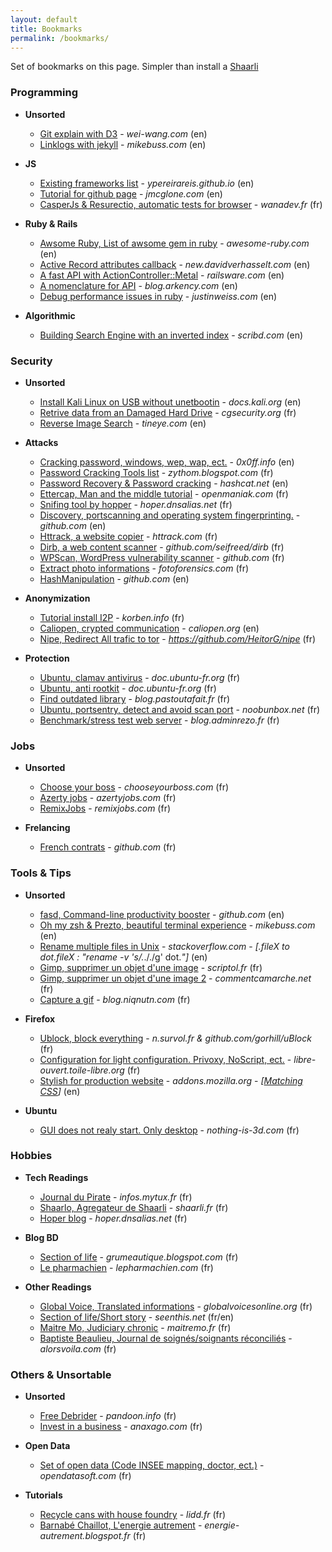 ```yaml
---
layout: default
title: Bookmarks
permalink: /bookmarks/
---
```


Set of bookmarks on this page. Simpler than install a [Shaarli](https://github.com/sebsauvage/Shaarli)

### Programming

  * **Unsorted**
    * [Git explain with D3](http://www.wei-wang.com/ExplainGitWithD3/) - *wei-wang.com* (en)
    * [Linklogs with jekyll](http://mikebuss.com/2015/01/27/linklogs-with-jekyll/) - *mikebuss.com* (en)

  * **JS**
    * [Existing frameworks list](https://ypereirareis.github.io/material-design-resources/) - *ypereirareis.github.io* (en)
    * [Tutorial for github page](http://jmcglone.com/guides/github-pages/) - *jmcglone.com* (en)
    * [CasperJs & Resurectio, automatic tests for browser](https://www.wanadev.fr/casperjs-resurectio-automatiser-ses-tests/) - *wanadev.fr* (fr)

  * **Ruby & Rails**
    * [Awsome Ruby, List of awsome gem in ruby](http://awesome-ruby.com) - *awesome-ruby.com* (en)
    * [Active Record attributes callback](http://new.davidverhasselt.com/2011/06/28/5-ways-to-set-attributes-in-activerecord-in-rails-3/) - *new.davidverhasselt.com* (en)
    * [A fast API with ActionController::Metal](http://railsware.com/blog/2013/04/08/api-with-ruby-on-rails-useful-tricks/) - *railsware.com* (en)
    * [A nomenclature for API](http://blog.arkency.com/2013/01/rails-api-my-approach/) - *blog.arkency.com* (en)
    * [Debug performance issues in ruby](http://www.justinweiss.com/articles/how-to-debug-ruby-performance-problems-in-production/) - *justinweiss.com* (en)

  * **Algorithmic**
    * [Building Search Engine with an inverted index](https://scribd.com/doc/15008618/4/Building-an-Inverted-Index) - *scribd.com* (en)

### Security

  * **Unsorted**
    * [Install Kali Linux on USB without unetbootin](http://docs.kali.org/installation/kali-linux-live-usb-install) - *docs.kali.org* (en)
    * [Retrive data from an Damaged Hard Drive](http://www.cgsecurity.org/wiki/Disque_Dur_Endommag%C3%A9#.27dd_rescue.27_par_Kurt_Garloff) - *cgsecurity.org* (fr)
    * [Reverse Image Search](https://www.tineye.com/) - *tineye.com* (en)

  * **Attacks**
    * [Cracking password, windows, wep, wap, ect.](http://0x0ff.info/2014/cracking-password-fiche-memo/) - *0x0ff.info* (en)
    * [Password Cracking Tools list](http://zythom.blogspot.com/2013/09/cracker-les-mots-de-passe.html) - *zythom.blogspot.com* (fr)
    * [Password Recovery & Password cracking](http://hashcat.net/oclhashcat/) - *hashcat.net* (en)
    * [Ettercap, Man and the middle tutorial](http://www.openmaniak.com/fr/ettercap.php) - *openmaniak.com* (fr)
    * [Snifing tool by hopper](http://hoper.dnsalias.net/tdc/index.php?post/2015/02/10/myst-:-le-blackhat-tool-de-madame-michu) - *hoper.dnsalias.net* (fr)
    * [Discovery, portscanning and operating system fingerprinting.](https://github.com/suraj-root/nwatch) - *github.com* (en)
    * [Httrack, a website copier](http://www.httrack.com) - *httrack.com* (fr)
    * [Dirb, a web content scanner](http://tools.kali.org/web-applications/dirb) - *github.com/seifreed/dirb* (fr) 
    * [WPScan, WordPress vulnerability scanner](https://github.com/wpscanteam/wpscan) - *github.com* (fr)
    * [Extract photo informations](http://fotoforensics.com/) - *fotoforensics.com* (fr)
    * [HashManipulation](https://github.com/Ekultek/Dagon) - *github.com* (en)

  * **Anonymization**
    * [Tutorial install I2P](https://korben.info/comment-installer-i2p.html) - *korben.info* (fr)
    * [Caliopen, crypted communication](https://caliopen.org/features) - *caliopen.org* (en)
    * [Nipe, Redirect All trafic to tor](https://github.com/HeitorG/nipe) - *https://github.com/HeitorG/nipe* (fr)

  * **Protection**
    * [Ubuntu, clamav antivirus](http://doc.ubuntu-fr.org/clamav) - *doc.ubuntu-fr.org* (fr)
    * [Ubuntu, anti rootkit](http://doc.ubuntu-fr.org/rootkit) - *doc.ubuntu-fr.org* (fr)
    * [Find outdated library](http://blog.pastoutafait.fr/billets/Am%C3%A9liorer-la-s%C3%A9curit%C3%A9-avec-CheckRestart-sous-Debian-Ubuntu) - *blog.pastoutafait.fr* (fr)
    * [Ubuntu, portsentry, detect and avoid scan port](http://www.noobunbox.net/serveur/securite/installer-et-configurer-portsentry-debian-ubuntu/) - *noobunbox.net* (fr)
    * [Benchmark/stress test web server](http://blog.adminrezo.fr/2013/10/benchmark-de-votre-serveur-web-avec-ab/) - *blog.adminrezo.fr* (fr)

### Jobs

  * **Unsorted**
    * [Choose your boss](https://chooseyourboss.com) - *chooseyourboss.com* (fr)
    * [Azerty jobs](http://azertyjobs.com/) - *azertyjobs.com* (fr)
    * [RemixJobs](https://remixjobs.com/) - *remixjobs.com* (fr)

  * **Frelancing**
    * [French contrats](https://github.com/tibastral/contrats-francais) - *github.com* (fr)

### Tools & Tips

  * **Unsorted**
    * [fasd, Command-line productivity booster](https://github.com/clvv/fasd) - *github.com* (en)
    * [Oh my zsh & Prezto, beautiful terminal experience](http://mikebuss.com/2014/02/02/a-beautiful-productive-terminal-experience/) - *mikebuss.com* (en)
    * [Rename multiple files in Unix](http://stackoverflow.com/questions/1086502/rename-multiple-files-in-unix) - *stackoverflow.com* - *[.fileX to dot.fileX : "rename -v 's/.*\././g' dot.*"]* (en)
    * [Gimp, supprimer un objet d'une image](http://www.scriptol.fr/design/gimp/supprimer-objet.php) - *scriptol.fr* (fr)
    * [Gimp, supprimer un objet d'une image 2](http://www.commentcamarche.net/faq/3228-supprimer-des-elements-d-une-image) - *commentcamarche.net* (fr)
    * [Capture a gif](http://blog.niqnutn.com/index.php?article38/byzanz-capture-d-ecran-au-format-gif) - *blog.niqnutn.com* (fr)

  * **Firefox**
    * [Ublock, block everything](https://n.survol.fr/n/comment-jai-tout-bloque) - *n.survol.fr & github.com/gorhill/uBlock* (fr)
    * [Configuration for light configuration. Privoxy, NoScript, ect.](http://libre-ouvert.toile-libre.org/index.php?article207/optimiser-firefox-pour-les-petites-configurations) - *libre-ouvert.toile-libre.org* (fr)
    * [Stylish for production website](https://addons.mozilla.org/fr/firefox/addon/stylish/) - *addons.mozilla.org* - *[[Matching CSS](https://gist.github.com/Yoshyn/5e5debe49d0f710cbac2)]* (en)

  * **Ubuntu**
    * [GUI does not realy start. Only desktop](http://www.nothing-is-3d.com/links/?zhAgCA) - *nothing-is-3d.com* (fr)

### Hobbies

  * **Tech Readings**
    * [Journal du Pirate](https://infos.mytux.fr/) - *infos.mytux.fr* (fr)
    * [Shaarlo, Agregateur de Shaarli](https://www.shaarli.fr/) - *shaarli.fr* (fr)
    * [Hoper blog](http://hoper.dnsalias.net/) - *hoper.dnsalias.net* (fr)

  * **Blog BD**
    * [Section of life](http://grumeautique.blogspot.com) - *grumeautique.blogspot.com* (fr)
    * [Le pharmachien](http://lepharmachien.com/) - *lepharmachien.com* (fr)

  * **Other Readings**
    * [Global Voice, Translated informations](http://fr.globalvoicesonline.org/) - *globalvoicesonline.org* (fr)
    * [Section of life/Short story](http://seenthis.net) - *seenthis.net* (fr/en)
    * [Maitre Mo, Judiciary chronic](http://maitremo.fr/) - *maitremo.fr* (fr)
    * [Baptiste Beaulieu, Journal de soignés/soignants réconciliés](http://www.alorsvoila.com/) - *alorsvoila.com* (fr)

### Others & Unsortable

  * **Unsorted**
    * [Free Debrider](http://pandoon.info/debrideurs/) - *pandoon.info* (fr)
    * [Invest in a business](https://www.anaxago.com/) - *anaxago.com* (fr)

  * **Open Data**
    * [Set of open data (Code INSEE mapping, doctor, ect.)](http://public.opendatasoft.com) - *opendatasoft.com* (fr)

  * **Tutorials**
    * [Recycle cans with house foundry](http://www.lidd.fr/lidd/18141-une-fonderie-maison-pour-recycler-canettes) - *lidd.fr* (fr)
    * [Barnabé Chaillot, L'energie autrement](http://energie-autrement.blogspot.fr/) - *energie-autrement.blogspot.fr* (fr)
